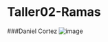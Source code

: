 # Taller02-Ramas

###Daniel Cortez
![image](https://github.com/FabricioChang/Taller02-Ramas/assets/112514991/7d9a3017-8189-40cf-ad79-acc63684b0d5)
